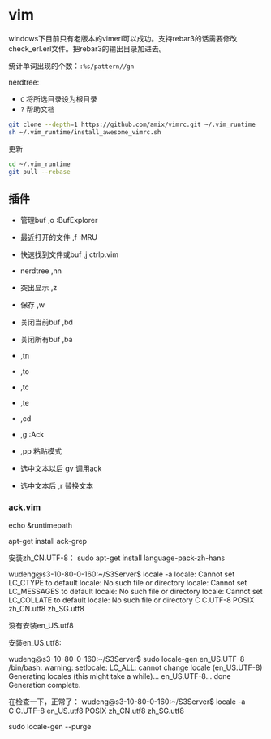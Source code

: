 # vim


windows下目前只有老版本的vimerl可以成功。支持rebar3的话需要修改check_erl.erl文件。把rebar3的输出目录加进去。

统计单词出现的个数：`:%s/pattern//gn`

nerdtree:
* `C` 将所选目录设为根目录
* `?` 帮助文档



```bash
git clone --depth=1 https://github.com/amix/vimrc.git ~/.vim_runtime
sh ~/.vim_runtime/install_awesome_vimrc.sh
```

更新
```bash
cd ~/.vim_runtime
git pull --rebase
```

## 插件

* 管理buf ,o :BufExplorer
* 最近打开的文件 ,f :MRU
* 快速找到文件或buf ,j ctrlp.vim
* nerdtree ,nn
* 突出显示  ,z

* 保存 ,w
* 关闭当前buf ,bd
* 关闭所有buf ,ba

* ,tn 
* ,to
* ,tc
* ,te

* ,cd
* ,g :Ack
* ,pp  粘贴模式
* 选中文本以后 gv 调用ack
* 选中文本后 ,r 替换文本



### ack.vim

echo  &runtimepath


apt-get install ack-grep



安装zh_CN.UTF-8：
sudo apt-get install language-pack-zh-hans



wudeng@s3-10-80-0-160:~/S3Server$ locale -a
locale: Cannot set LC_CTYPE to default locale: No such file or directory
locale: Cannot set LC_MESSAGES to default locale: No such file or directory
locale: Cannot set LC_COLLATE to default locale: No such file or directory
C
C.UTF-8
POSIX
zh_CN.utf8
zh_SG.utf8

没有安装en_US.utf8

安装en_US.utf8:

wudeng@s3-10-80-0-160:~/S3Server$ sudo locale-gen en_US.UTF-8
/bin/bash: warning: setlocale: LC_ALL: cannot change locale (en_US.UTF-8)
Generating locales (this might take a while)...
  en_US.UTF-8... done
Generation complete.

在检查一下，正常了：
wudeng@s3-10-80-0-160:~/S3Server$ locale -a                  
C
C.UTF-8
en_US.utf8
POSIX
zh_CN.utf8
zh_SG.utf8


sudo locale-gen --purge